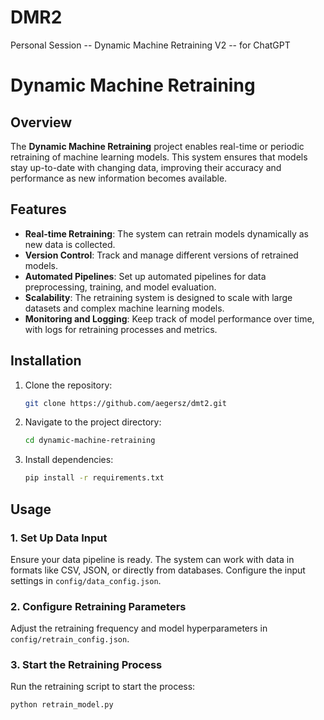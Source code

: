 # DMR2
Personal Session -- Dynamic Machine Retraining V2 -- for ChatGPT 

# Dynamic Machine Retraining

## Overview

The **Dynamic Machine Retraining** project enables real-time or periodic retraining of machine learning models. This system ensures that models stay up-to-date with changing data, improving their accuracy and performance as new information becomes available.

## Features

- **Real-time Retraining**: The system can retrain models dynamically as new data is collected.
- **Version Control**: Track and manage different versions of retrained models.
- **Automated Pipelines**: Set up automated pipelines for data preprocessing, training, and model evaluation.
- **Scalability**: The retraining system is designed to scale with large datasets and complex machine learning models.
- **Monitoring and Logging**: Keep track of model performance over time, with logs for retraining processes and metrics.

## Installation

1. Clone the repository:
    ```bash
    git clone https://github.com/aegersz/dmt2.git
    ```
2. Navigate to the project directory:
    ```bash
    cd dynamic-machine-retraining
    ```
3. Install dependencies:
    ```bash
    pip install -r requirements.txt
    ```

## Usage

### 1. Set Up Data Input
Ensure your data pipeline is ready. The system can work with data in formats like CSV, JSON, or directly from databases. Configure the input settings in `config/data_config.json`.

### 2. Configure Retraining Parameters
Adjust the retraining frequency and model hyperparameters in `config/retrain_config.json`.

### 3. Start the Retraining Process
Run the retraining script to start the process:
```bash
python retrain_model.py
